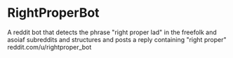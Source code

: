 # RightProperBot
A reddit bot that detects the phrase "right proper lad" in the freefolk and asoiaf subreddits and structures and posts a reply containing "right proper"
reddit.com/u/rightproper_bot
